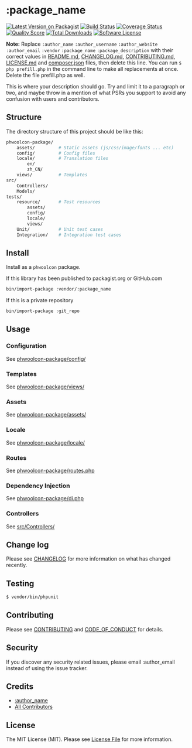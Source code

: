 # :package_name

[![Latest Version on Packagist][ico-version]][link-packagist]
[![Build Status][ico-travis]][link-travis]
[![Coverage Status][ico-scrutinizer]][link-scrutinizer]
[![Quality Score][ico-code-quality]][link-code-quality]
[![Total Downloads][ico-downloads]][link-downloads]
[![Software License][ico-license]](LICENSE.md)

**Note:** Replace ```:author_name``` ```:author_username``` ```:author_website``` ```:author_email``` ```:vendor``` ```:package_name``` ```:package_description``` with their correct values in [README.md](README.md), [CHANGELOG.md](CHANGELOG.md), [CONTRIBUTING.md](CONTRIBUTING.md), [LICENSE.md](LICENSE.md) and [composer.json](composer.json) files, then delete this line. You can run `$ php prefill.php` in the command line to make all replacements at once. Delete the file prefill.php as well.

This is where your description should go. Try and limit it to a paragraph or two, and maybe throw in a mention of what
PSRs you support to avoid any confusion with users and contributors.

## Structure

The directory structure of this project should be like this:
```bash
phwoolcon-package/
    assets/         # Static assets (js/css/image/fonts ... etc)
    config/         # Config files
    locale/         # Translation files
        en/
        zh_CN/
    views/          # Templates
src/
    Controllers/
    Models/
tests/
    resource/       # Test resources
        assets/
        config/
        locale/
        views/
    Unit/           # Unit test cases
    Integration/    # Integration test cases
```

## Install
Install as a `phwoolcon` package.

If this library has been published to packagist.org or GitHub.com
```bash
bin/import-package :vendor/:package_name
```

If this is a private repository
```bash
bin/import-package :git_repo
```

## Usage
### Configuration
See [phwoolcon-package/config/](phwoolcon-package/config/)
### Templates
See [phwoolcon-package/views/](phwoolcon-package/views/)
### Assets
See [phwoolcon-package/assets/](phwoolcon-package/assets/)
### Locale
See [phwoolcon-package/locale/](phwoolcon-package/locale/)
### Routes
See [phwoolcon-package/routes.php](phwoolcon-package/routes.php)
### Dependency Injection
See [phwoolcon-package/di.php](phwoolcon-package/di.php)
### Controllers
See [src/Controllers/](src/Controllers/)

## Change log

Please see [CHANGELOG](CHANGELOG.md) for more information on what has changed recently.

## Testing

``` bash
$ vendor/bin/phpunit
```

## Contributing

Please see [CONTRIBUTING](CONTRIBUTING.md) and [CODE_OF_CONDUCT](CODE_OF_CONDUCT.md) for details.

## Security

If you discover any security related issues, please email :author_email instead of using the issue tracker.

## Credits

- [:author_name][link-author]
- [All Contributors][link-contributors]

## License

The MIT License (MIT). Please see [License File](LICENSE.md) for more information.

[ico-version]: https://img.shields.io/github/release/phwoolcon/skeleton.svg?style=flat-square
[ico-license]: https://img.shields.io/badge/license-MIT-brightgreen.svg?style=flat-square
[ico-travis]: https://img.shields.io/travis/phwoolcon/skeleton/master.svg?style=flat-square
[ico-scrutinizer]: https://img.shields.io/scrutinizer/coverage/g/phwoolcon/skeleton.svg?style=flat-square
[ico-code-quality]: https://img.shields.io/scrutinizer/g/phwoolcon/skeleton.svg?style=flat-square
[ico-downloads]: https://img.shields.io/packagist/dt/phwoolcon/skeleton.svg?style=flat-square

[link-packagist]: https://packagist.org/packages/phwoolcon/skeleton
[link-travis]: https://travis-ci.org/phwoolcon/skeleton
[link-scrutinizer]: https://scrutinizer-ci.com/g/phwoolcon/skeleton/code-structure/master/code-coverage
[link-code-quality]: https://scrutinizer-ci.com/g/phwoolcon/skeleton
[link-downloads]: https://packagist.org/packages/phwoolcon/skeleton
[link-author]: https://github.com/:author_username
[link-contributors]: ../../contributors

